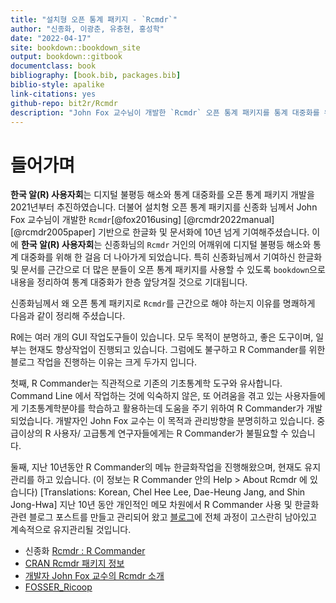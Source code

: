 ```yaml
--- 
title: "설치형 오픈 통계 패키지 - `Rcmdr`"
author: "신종화, 이광춘, 유충현, 홍성학"
date: "2022-04-17"
site: bookdown::bookdown_site
output: bookdown::gitbook
documentclass: book
bibliography: [book.bib, packages.bib]
biblio-style: apalike
link-citations: yes
github-repo: bit2r/Rcmdr
description: "John Fox 교수님이 개발한 `Rcmdr` 오픈 통계 패키지를 통계 대중화를 위해 한글화해서 공유합니다."
---
```





# 들어가며

**한국 알(R) 사용자회**는 디지털 불평등 해소와 통계 대중화를 오픈 통계 패키지 개발을 2021년부터 추진하였습니다.
더불어 설치형 오픈 통계 패키지를 신종화 님께서 John Fox 교수님이 개발한 `Rcmdr`[@fox2016using] [@rcmdr2022manual] [@rcmdr2005paper] 기반으로 한글화 및 문서화에 10년 넘게 기여해주셨습니다. 이에 **한국 알(R) 사용자회**는 신종화님의 `Rcmdr` 거인의 어깨위에 디지털 불평등 해소와 통계 대중화를 위해 한 걸음 더 나아가게 되었습니다. 특히 신종화님께서 기여하신 한글화 및 문서를 근간으로 더 많은 분들이 오픈 통계 패키지를 사용할 수 있도록 `bookdown`으로 내용을 정리하여 통계 대중화가 한층 앞당겨질 것으로 기대됩니다.

신종화님께서 왜 오픈 통계 패키지로 `Rcmdr`를 근간으로 해야 하는지 이유를 명쾌하게 다음과 같이 정리해 주셨습니다.

R에는 여러 개의 GUI 작업도구들이 있습니다. 모두 목적이 분명하고, 좋은 도구이며, 일부는 현재도 향상작업이 진행되고 있습니다. 그럼에도 불구하고 R Commander를 위한 블로그 작업을 진행하는 이유는 크게 두가지 입니다.

첫째, R Commander는 직관적으로 기존의 기초통계학 도구와 유사합니다. Command Line 에서 작업하는 것에 익숙하지 않은, 또 어려움을 겪고 있는 사용자들에게 기초통계학분야를 학습하고 활용하는데 도움을 주기 위하여 R Commander가 개발되었습니다. 개발자인 John Fox 교수는 이 목적과 관리방향을 분명히하고 있습니다. 중급이상의 R 사용자/ 고급통계 연구자들에게는 R Commander가 불필요할 수 있습니다.

둘째, 지난 10년동안 R Commander의 메뉴 한글화작업을 진행해왔으며, 현재도 유지관리를 하고 있습니다. (이 정보는 R Commander 안의 Help > About Rcmdr 에 있습니다) [Translations:  Korean, Chel Hee Lee, Dae-Heung Jang, and Shin Jong-Hwa] 지난 10년 동안 개인적인 메모 차원에서 R Commander 사용 및 한글화 관련 블로그 포스트를 만들고 관리되어 왔고 [블로그](http://modernity.tistory.com)에 전체 과정이 고스란히 남아있고 계속적으로 유지관리될 것입니다.

- 신종화 [Rcmdr : R Commander](https://rcmdr.kr/)
- [CRAN Rcmdr 패키지 정보](https://cran.r-project.org/web/packages/Rcmdr/index.html)
- [개발자 John Fox 교수의 Rcmdr 소개](https://socialsciences.mcmaster.ca/jfox/Misc/Rcmdr/)
- [FOSSER_Ricoop](https://modernity.tistory.com/)


